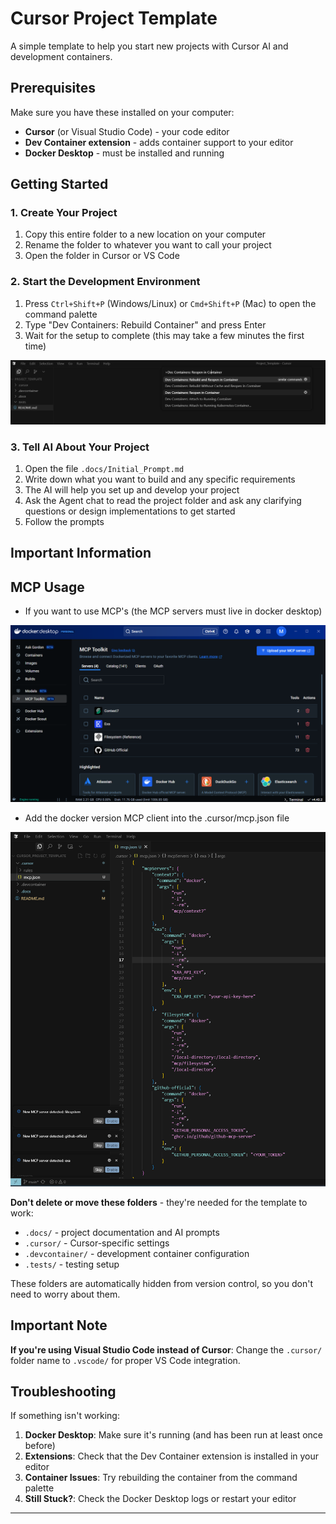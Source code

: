 # Cursor Project Template

A simple template to help you start new projects with Cursor AI and development containers.

## Prerequisites

Make sure you have these installed on your computer:

- **Cursor** (or Visual Studio Code) - your code editor
- **Dev Container extension** - adds container support to your editor
- **Docker Desktop** - must be installed and running

## Getting Started

### 1. Create Your Project
1. Copy this entire folder to a new location on your computer
2. Rename the folder to whatever you want to call your project
3. Open the folder in Cursor or VS Code

### 2. Start the Development Environment
1. Press `Ctrl+Shift+P` (Windows/Linux) or `Cmd+Shift+P` (Mac) to open the command palette
2. Type "Dev Containers: Rebuild Container" and press Enter
3. Wait for the setup to complete (this may take a few minutes the first time)

![Dev Container Setup](.docs/images/devcontainer.png)

### 3. Tell AI About Your Project
1. Open the file `.docs/Initial_Prompt.md`
2. Write down what you want to build and any specific requirements
3. The AI will help you set up and develop your project 
4. Ask the Agent chat to read the project folder and ask any clarifying questions or design implementations to get started
5. Follow the prompts

## Important Information

## MCP Usage

- If you want to use MCP's (the MCP servers must live in docker desktop)

![Docker Desktop MCP Setup](.docs/images/DDmcps.png)

- Add the docker version MCP client into the .cursor/mcp.json file

![Docker Desktop MCP Client Setup](.docs/images/DDclientmcp.png)



**Don't delete or move these folders** - they're needed for the template to work:
- `.docs/` - project documentation and AI prompts
- `.cursor/` - Cursor-specific settings
- `.devcontainer/` - development container configuration
- `.tests/` - testing setup

These folders are automatically hidden from version control, so you don't need to worry about them.

## Important Note

**If you're using Visual Studio Code instead of Cursor**: Change the `.cursor/` folder name to `.vscode/` for proper VS Code integration.

## Troubleshooting

If something isn't working:

1. **Docker Desktop**: Make sure it's running (and has been run at least once before)
2. **Extensions**: Check that the Dev Container extension is installed in your editor
3. **Container Issues**: Try rebuilding the container from the command palette
4. **Still Stuck?**: Check the Docker Desktop logs or restart your editor

---





